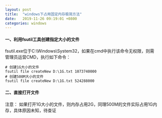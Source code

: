 ```yaml
---
layout: post
title:  "windows下占用固定内存极简方法"
date:   2019-11-26 09:19:01 +0800
categories: windows
---
```

#### 一、利用fsutil工具创建指定大小的文件
fsutil.exe位于C:\Windows\System32，如果在cmd中执行该命令无权限，则需管理员运营CMD，执行如下命令：
```shell script
# 创建1G大小的文件
fsutil file createNew D:\1G.txt 1073740000
# 创建500M大小的文件
fsutil file createNew D:\1G.txt 524288000
```

#### 二、直接打开文件
注意： 如果打开1G大小的文件，则内存占用2G，同理500M的文件实际占用1G内存，具体原因未知，待查证